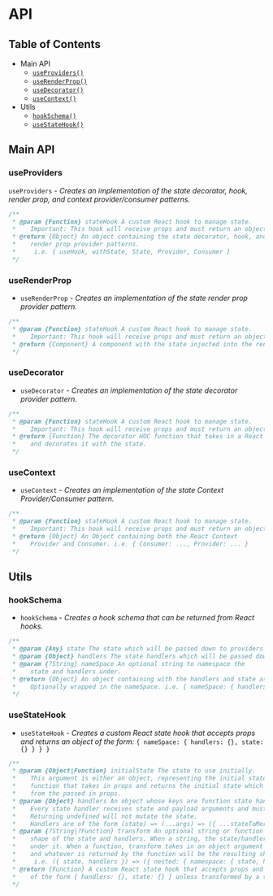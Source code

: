 # API

## Table of Contents
  - Main API
    + [`useProviders()`](#useProviderss)
    + [`useRenderProp()`](#useRenderProp)
    + [`useDecorator()`](#useDecorator)
    + [`useContext()`](#useContext)
  - Utils
    + [`hookSchema()`](#hookSchema)
    + [`useStateHook()`](#useStateHook)


## Main API

### useProviders
`useProviders` - _Creates an implementation of the state decorator, hook, render prop, and context provider/consumer patterns._

```javascript
/**
 * @param {Function} stateHook A custom React hook to manage state.
 *    Important: This hook will receive props and must return an object literal.
 * @return {Object} An object containing the state decorator, hook, and
 *    render prop provider patterns.
 *     i.e. { useHook, withState, State, Provider, Consumer }
 */
```

### useRenderProp
+ `useRenderProp` - _Creates an implementation of the state render prop provider pattern._
```javascript
/**
 * @param {Function} stateHook A custom React hook to manage state.
 *    Important: This hook will receive props and must return an object literal.
 * @return {Component} A component with the state injected into the render prop.
 */
```

### useDecorator
+ `useDecorator` -  _Creates an implementation of the state decorator provider pattern._
```javascript
/**
 * @param {Function} stateHook A custom React hook to manage state.
 *    Important: This hook will receive props and must return an object literal.
 * @return {Function} The decorator HOC function that takes in a React Component
 *    and decorates it with the state.
 */
```

### useContext
+ `useContext` -  _Creates an implementation of the state Context Provider/Consumer pattern._
```javascript
/**
 * @param {Function} stateHook A custom React hook to manage state.
 *    Important: This hook will receive props and must return an object.
 * @return {Object} An Object containing both the React Context
 *    Provider and Consumer. i.e. { Consumer: ..., Provider: ... }
 */
```


## Utils

### hookSchema
+ `hookSchema` - _Creates a hook schema that can be returned from React hooks._
```javascript
/**
 * @param {Any} state The state which will be passed down to providers.
 * @param {Object} handlers The state handlers which will be passed down to providers.
 * @param {?String} nameSpace An optional string to namespace the
 *    state and handlers under.
 * @return {Object} An object containing with the handlers and state as keys.
 *    Optionally wrapped in the nameSpace. i.e. { nameSpace: { handlers: {}, state: {} } }
 */
```

### useStateHook
+ `useStateHook` - _Creates a custom React state hook that accepts props and returns an object of the form:_
`{ nameSpace: { handlers: {}, state: {} } } }`
```javascript
/**
 * @param {Object|Function} initialState The state to use initially.
 *    This argument is either an object, representing the initial state, or a
 *    function that takes in props and returns the initial state which can be derived
 *    from the passed in props.
 * @param {Object} handlers An object whose keys are function state handlers.
 *    Every state handler receives state and payload arguments and must return either a new state to be shallowly merged or undefined.
 *    Returning undefined will not mutate the state.
 *    Handlers are of the form (state) => (...args) => ({ ...stateToMerge })
 * @param {?String|?Function} transform An optional string or function to transform the
 *    shape of the state and handlers. When a string, the state/handlers are namespaced
 *    under it. When a function, transform takes in an object argument containing state/handlers
 *    and whatever is returned by the function will be the resulting shape.
 *     i.e. ({ state, handlers }) => ({ nested: { namespace: { state, handlers } } })
 * @return {Function} A custom React state hook that accepts props and returns an object
 *    of the form { handlers: {}, state: {} } unless transformed by a transform string/function.
 */
```
